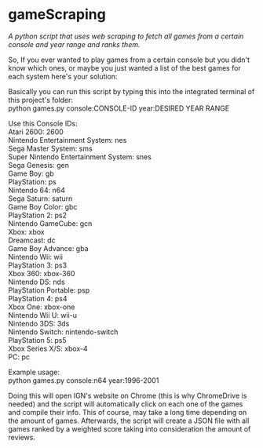 # gameScraping
*A python script that uses web scraping to fetch all games from a certain console and year range and ranks them.*  

So, If you ever wanted to play games from a certain console but you didn't know which ones, or maybe you just wanted a list of the best games for each system here's your solution:  

Basically you can run this script by typing this into the integrated terminal of this project's folder:  
python games.py console:CONSOLE-ID year:DESIRED YEAR RANGE  

Use this Console IDs:  
Atari 2600: 2600  
Nintendo Entertainment System: nes  
Sega Master System: sms  
Super Nintendo Entertainment System: snes  
Sega Genesis: gen  
Game Boy: gb  
PlayStation: ps  
Nintendo 64: n64  
Sega Saturn: saturn  
Game Boy Color: gbc  
PlayStation 2: ps2  
Nintendo GameCube: gcn  
Xbox: xbox  
Dreamcast: dc  
Game Boy Advance: gba  
Nintendo Wii: wii  
PlayStation 3: ps3  
Xbox 360: xbox-360  
Nintendo DS: nds  
PlayStation Portable: psp  
PlayStation 4: ps4  
Xbox One: xbox-one  
Nintendo Wii U: wii-u  
Nintendo 3DS: 3ds  
Nintendo Switch: nintendo-switch  
PlayStation 5: ps5  
Xbox Series X/S: xbox-4  
PC: pc  

Example usage:  
python games.py console:n64 year:1996-2001  

Doing this will open IGN's website on Chrome (this is why ChromeDrive is needed) and the script will automatically click on each one of the games and compile their info. This of course, may take a long time depending on the amount of games. Afterwards, the script will create a JSON file with all games ranked by a weighted score taking into consideration the amount of reviews.
